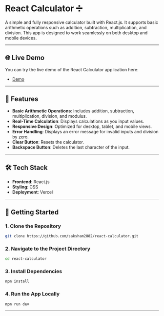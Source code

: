 # React Calculator ➗

A simple and fully responsive calculator built with React.js. It supports basic arithmetic operations such as addition, subtraction, multiplication, and division. This app is designed to work seamlessly on both desktop and mobile devices.

---

## 🌐 Live Demo
You can try the live demo of the React Calculator application here:

- [Demo](https://my-react-calci.vercel.app/)

---

## 🌟 Features
- **Basic Arithmetic Operations**: Includes addition, subtraction, multiplication, division, and modulus.
- **Real-Time Calculation**: Displays calculations as you input values.
- **Responsive Design**: Optimized for desktop, tablet, and mobile views.
- **Error Handling**: Displays an error message for invalid inputs and division by zero.
- **Clear Button**: Resets the calculator.
- **Backspace Button**: Deletes the last character of the input.

---

## 🛠️ Tech Stack
- **Frontend**: React.js
- **Styling**: CSS
- **Deployment**: Vercel

---

## 🚀 Getting Started

### 1. Clone the Repository
```bash
git clone https://github.com/saksham2882/react-calculator.git
```

### 2. Navigate to the Project Directory
``` bash
cd react-calculator
```

### 3. Install Dependencies
``` bash
npm install
```

### 4. Run the App Locally
``` bash
npm run dev
```


---
